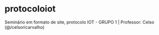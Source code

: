 # protocoloiot
Seminário em formato de site, protocolo IOT - GRUPO 1 | Professor: Celso (@/celsoricarvalho)
